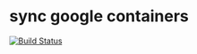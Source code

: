 # sync google containers
[![Build Status](https://travis-ci.org/yangxiannfyxh/images.svg?branch=master)](https://travis-ci.org/yangxiannfyxh/images)
